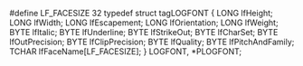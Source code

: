 #define LF_FACESIZE 32typedef struct tagLOGFONT {   LONG lfHeight;   LONG lfWidth;   LONG lfEscapement;   LONG lfOrientation;   LONG lfWeight;   BYTE lfItalic;   BYTE lfUnderline;   BYTE lfStrikeOut;   BYTE lfCharSet;   BYTE lfOutPrecision;   BYTE lfClipPrecision;   BYTE lfQuality;   BYTE lfPitchAndFamily;   TCHAR lfFaceName[LF_FACESIZE]; } LOGFONT, *PLOGFONT;